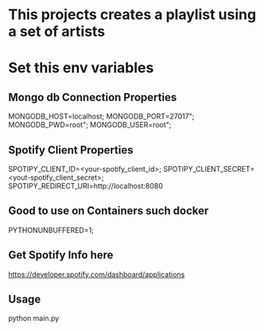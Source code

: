 # This projects creates a playlist using a set of artists

# Set this env variables
## Mongo db Connection Properties
MONGODB_HOST=localhost;
MONGODB_PORT=27017";
MONGODB_PWD=root";
MONGODB_USER=root";

## Spotify Client Properties
SPOTIPY_CLIENT_ID=<your-spotify_client_id>;
SPOTIPY_CLIENT_SECRET=<yout-spotify_client_secret>;
SPOTIPY_REDIRECT_URI=http://localhost:8080

## Good to use on Containers such docker
PYTHONUNBUFFERED=1;

## Get Spotify Info here
https://developer.spotify.com/dashboard/applications


## Usage
python main.py